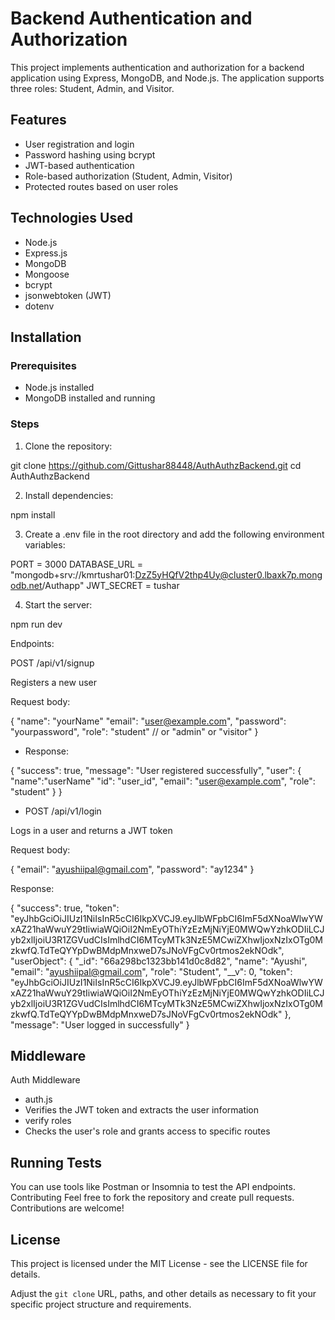 # Backend Authentication and Authorization

This project implements authentication and authorization for a backend application using Express, MongoDB, and Node.js. The application supports three roles: Student, Admin, and Visitor.

## Features

- User registration and login
- Password hashing using bcrypt
- JWT-based authentication
- Role-based authorization (Student, Admin, Visitor)
- Protected routes based on user roles

## Technologies Used

- Node.js
- Express.js
- MongoDB
- Mongoose
- bcrypt
- jsonwebtoken (JWT)
- dotenv

## Installation

### Prerequisites

- Node.js installed
- MongoDB installed and running

### Steps

1. Clone the repository:


git clone https://github.com/Gittushar88448/AuthAuthzBackend.git
cd AuthAuthzBackend

2. Install dependencies:

npm install

3. Create a .env file in the root directory and add the following environment variables:

PORT = 3000
DATABASE_URL = "mongodb+srv://kmrtushar01:DzZ5yHQfV2thp4Uy@cluster0.lbaxk7p.mongodb.net/Authapp"
JWT_SECRET = tushar

4. Start the server:

npm run dev

Endpoints:

POST /api/v1/signup

Registers a new user

Request body:

{
  "name": "yourName"
  "email": "user@example.com",
  "password": "yourpassword",
  "role": "student" // or "admin" or "visitor"
}

- Response: 

{
  "success": true,
  "message": "User registered successfully",
  "user": {
    "name":"userName"
    "id": "user_id",
    "email": "user@example.com",
    "role": "student"
  }
}

* POST /api/v1/login

Logs in a user and returns a JWT token

Request body:

{
    "email": "ayushiipal@gmail.com",
    "password": "ay1234"
}

Response: 

{
    "success": true,
    "token": "eyJhbGciOiJIUzI1NiIsInR5cCI6IkpXVCJ9.eyJlbWFpbCI6ImF5dXNoaWlwYWxAZ21haWwuY29tIiwiaWQiOiI2NmEyOThiYzEzMjNiYjE0MWQwYzhkODIiLCJyb2xlIjoiU3R1ZGVudCIsImlhdCI6MTcyMTk3NzE5MCwiZXhwIjoxNzIxOTg0MzkwfQ.TdTeQYYpDwBMdpMnxweD7sJNoVFgCv0rtmos2ekNOdk",
    "userObject": {
        "_id": "66a298bc1323bb141d0c8d82",
        "name": "Ayushi",
        "email": "ayushiipal@gmail.com",
        "role": "Student",
        "__v": 0,
        "token": "eyJhbGciOiJIUzI1NiIsInR5cCI6IkpXVCJ9.eyJlbWFpbCI6ImF5dXNoaWlwYWxAZ21haWwuY29tIiwiaWQiOiI2NmEyOThiYzEzMjNiYjE0MWQwYzhkODIiLCJyb2xlIjoiU3R1ZGVudCIsImlhdCI6MTcyMTk3NzE5MCwiZXhwIjoxNzIxOTg0MzkwfQ.TdTeQYYpDwBMdpMnxweD7sJNoVFgCv0rtmos2ekNOdk"
    },
    "message": "User logged in successfully"
}

## Middleware
Auth Middleware
- auth.js
- Verifies the JWT token and extracts the user information
- verify roles
- Checks the user's role and grants access to specific routes

## Running Tests
You can use tools like Postman or Insomnia to test the API endpoints.
Contributing
Feel free to fork the repository and create pull requests. Contributions are welcome!

## License
This project is licensed under the MIT License - see the LICENSE file for details.


Adjust the `git clone` URL, paths, and other details as necessary to fit your specific project structure and requirements.
